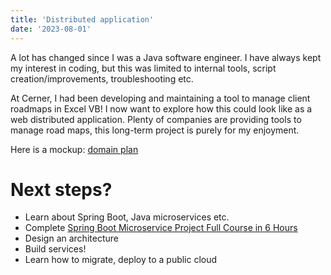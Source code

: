 ```yaml
---
title: 'Distributed application'
date: '2023-08-01'
---
```


A lot has changed since I was a Java software engineer. I have always kept my interest in coding, but this was limited to internal tools, script creation/improvements, troubleshooting etc.

At Cerner, I had been developing and maintaining a tool to manage client roadmaps in Excel VB! I now want to explore how this could look like as a web distributed application. Plenty of companies are providing tools to manage road maps, this long-term project is purely for my enjoyment.

Here is a mockup: [domain plan](https://nyc0.github.io/nextjs-blog/domainplan)

# Next steps?
- Learn about Spring Boot, Java microservices etc.
- Complete [Spring Boot Microservice Project Full Course in 6 Hours](https://www.youtube.com/watch?v=mPPhcU7oWDU&list=PLSVW22jAG8pBnhAdq9S8BpLnZ0_jVBj0c&index=12&t=5293s)
- Design an architecture
- Build services!
- Learn how to migrate, deploy to a public cloud